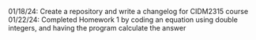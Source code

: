 01/18/24: Create a repository and write a changelog for CIDM2315 course
01/22/24: Completed Homework 1 by coding an equation using double integers, and having the program calculate the answer
